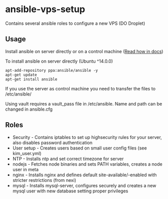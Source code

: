 # ansible-vps-setup

Contains several ansible roles to configure a new VPS (DO Droplet)

## Usage
Install ansible on server directly or on a control machine ([Read how in docs](http://docs.ansible.com/ansible/intro_installation.html))

To install ansible on server directly (Ubuntu ^14.0.0)
```
apt-add-repository ppa:ansible/ansible -y
apt-get update
apt-get install ansible
```

If you use the server as control machine you need to transfer the files to /etc/ansible/

Using vault requires a vault_pass file in /etc/ansible. Name and path can be changed in ansible.cfg

## Roles

* Security - Contains iptables to set up highsecurity rules for your server, also disables password authentication
* User setup - Creates users based on small user config files (see kim_user.yml)
* NTP - Installs ntp and set correct timezone for server
* nodejs - Fetches node binaries and sets PATH variables, creates a node user in meta
* nginx - Installs nginx and defines default site-available/-enabled with stricter restrictions (from nexi)
* mysql - Installs mysql-server, configures securely and creates a new mysql user with new database setting proper privileges


